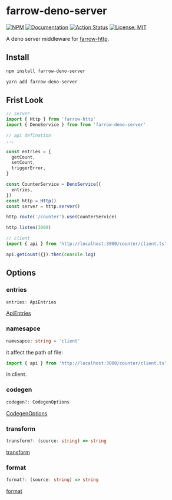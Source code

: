 # farrow-deno-server

[![NPM](https://img.shields.io/npm/v/farrow-deno-server.svg)](https://www.npmjs.com/package/farrow-deno-server)
[![Documentation](https://img.shields.io/badge/documentation-yes-brightgreen.svg)](https://github.com/tqma113/farrow-deno-server#readme)
[![Action Status](https://github.com/tqma113/farrow-deno-server/workflows/Test/badge.svg)](https://github.com/tqma113/farrow-deno-server/actions)
[![License: MIT](https://img.shields.io/badge/License-MIT-blue.svg)](https://github.com/tqma/farrow-deno-server/blob/master/LICENSE)

A deno server middleware for [farrow-http](https://github.com/Lucifier129/farrow).

## Install

```sh
npm install farrow-deno-server

yarn add farrow-deno-server
```

## Frist Look

```ts
// server
import { Http } from 'farrow-http'
import { DenoService } from from 'farrow-deno-server'

// api defination
...

const entries = {
  getCount,
  setCount,
  triggerError,
}

const CounterService = DenoService({
  entries,
})
const http = Http()
const server = http.server()

http.route('/counter').use(CounterService)

http.listen(3000)
```

```ts
// client
import { api } from 'http://localhost:3000/counter/client.ts'

api.getCount({}).then(console.log)
```

## Options

### entries

```ts
entries: ApiEntries
```

[ApiEntries](https://github.com/Lucifier129/farrow/blob/master/packages/farrow-api/src/api.ts#L111)

### namesapce

```ts
namesapce: string = 'client'
```

it affect the path of file:

```ts
import { api } from 'http://localhost:3000/counter/client.ts'
```

in client.

### codegen

```ts
codegen?: CodegenOptions
```

[CodegenOptions](https://github.com/Lucifier129/farrow/blob/master/packages/farrow-api/src/codegen.ts#L126)

### transform

```ts
transform?: (source: string) => string
```

[transform](https://github.com/Lucifier129/farrow/blob/master/packages/farrow/src/api-client/index.ts#L51)

### format

```ts
format?: (source: string) => string
```

[format](https://github.com/Lucifier129/farrow/blob/master/packages/farrow/src/api-client/index.ts#L55)
